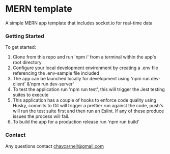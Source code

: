 # MERN template

A simple MERN app template that includes socket.io for real-time data

### Getting Started

To get started:

1. Clone from this repo and run 'npm i' from a terminal within the app's root directory
2. Configure your local development environment by creating a .env file referencing the .env-sample file included
3. The app can be launched locally for development using 'npm run dev-client' &'npm run dev-server'
4. To test the application run 'npm run test', this will trigger the Jest testing suites to execute
5. This application has a couple of hooks to enforce code quality using Husky, commits to Git will trigger a prettier run against the code, push's will run the test suite first and then run an Eslint. If any of these produce issues the process will fail.
6. To build the app for a production release run 'npm run build'

### Contact

Any questions contact chaycarnell@gmail.com
